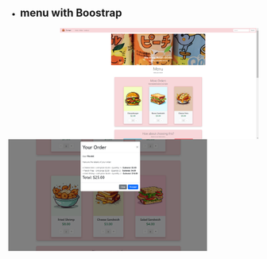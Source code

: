 - ## menu with Boostrap
<img align="right" width="400" src="https://github.com/Wendelsena/bootcamp-devjr-modulo4-menu/blob/main/exemploMenu1.png?raw=true">
<img align="left" width="400" src="https://github.com/Wendelsena/bootcamp-devjr-modulo4-menu/blob/main/exemploMenu2.png?raw=true">
  
